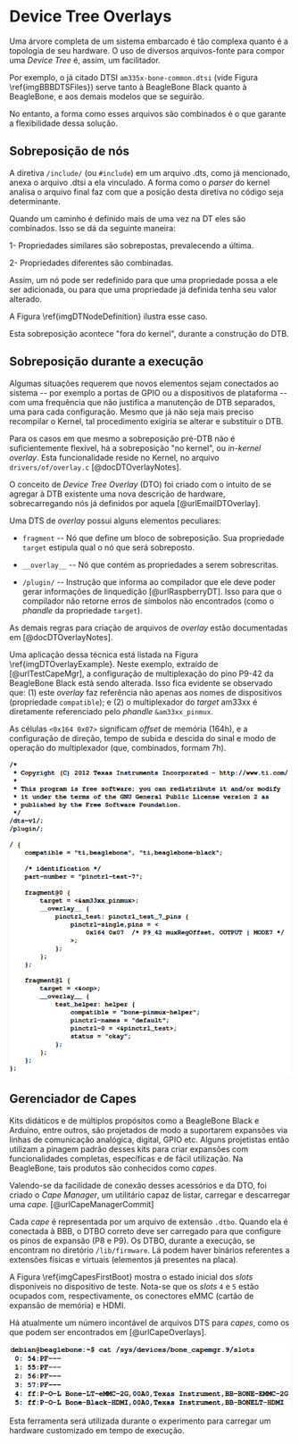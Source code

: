 # Device Tree Overlays

Uma árvore completa de um sistema embarcado é tão complexa quanto é a topologia de seu hardware. O uso de diversos arquivos-fonte para compor uma _Device Tree_ é, assim, um facilitador.

Por exemplo, o já citado DTSI `am335x-bone-common.dtsi` (vide Figura \ref{imgBBBDTSFiles}) serve tanto à BeagleBone Black quanto à BeagleBone, e aos demais modelos que se seguirão.

No entanto, a forma como esses arquivos são combinados é o que garante a flexibilidade dessa solução.

## Sobreposição de nós

A diretiva `/include/` (ou `#include`) em um arquivo .dts, como já mencionado, anexa o arquivo .dtsi a ela vinculado. A forma como o _parser_ do kernel analisa o arquivo final faz com que a posição desta diretiva no código seja determinante.

Quando um caminho é definido mais de uma vez na DT eles são combinados. Isso se dá da seguinte maneira:

1- Propriedades similares são sobrepostas, prevalecendo a última.

2- Propriedades diferentes são combinadas.

Assim, um nó pode ser redefinido para que uma propriedade possa a ele ser adicionada, ou para que uma propriedade já definida tenha seu valor alterado.

A Figura \ref{imgDTNodeDefinition} ilustra esse caso.

Esta sobreposição acontece "fora do kernel", durante a construção do DTB.

## Sobreposição durante a execução

Algumas situações requerem que novos elementos sejam conectados ao sistema -- por exemplo a portas de GPIO ou a dispositivos de plataforma -- com uma frequência que não justifica a manutenção de DTB separados, uma para cada configuração. Mesmo que já não seja mais preciso recompilar o Kernel, tal procedimento exigiria se alterar e substituir o DTB.

Para os casos em que mesmo a sobreposição pré-DTB não é suficientemente flexível, há a sobreposição "no kernel", ou _in-kernel overlay_. Esta funcionalidade reside no Kernel, no arquivo `drivers/of/overlay.c` [@docDTOverlayNotes].

O conceito de _Device Tree Overlay_ (DTO) foi criado com o intuito de se agregar à DTB existente uma nova descrição de hardware, sobrecarregando nós já definidos por aquela [@urlEmailDTOverlay].

Uma DTS de _overlay_ possui alguns elementos peculiares:

* `fragment` -- Nó que define um bloco de sobreposição. Sua propriedade `target` estipula qual o nó que será sobreposto.

* `__overlay__` -- Nó que contém as propriedades a serem sobrescritas.

* `/plugin/` -- Instrução que informa ao compilador que ele deve poder gerar informações de linquedição [@urlRaspberryDT]. Isso para que o compilador não retorne erros de símbolos não encontrados (como o _phandle_ da propriedade `target`).

As demais regras para criação de arquivos de _overlay_ estão documentadas em [@docDTOverlayNotes].

Uma aplicação dessa técnica está listada na Figura \ref{imgDTOverlayExample}. Neste exemplo, extraído de [@urlTestCapeMgr], a configuração de multiplexação do pino P9-42 da BeagleBone Black está sendo alterada. Isso fica evidente se observado que: (1) este _overlay_ faz referência não apenas aos nomes de dispositivos (propriedade `compatible`); e (2) o multiplexador do _target_ am33xx é diretamente referenciado pelo _phandle_ `&am33xx_pinmux`.

As células `<0x164 0x07>` significam _offset_ de memória (164h), e a configuração de direção, tempo de subida e descida do sinal e modo de operação do multiplexador (que, combinados, formam 7h).

![Exemplo de _in-kernel overlay_.\label{imgDTOverlayExample}](src/images/imgDTOverlayExample.png)

## Gerenciador de Capes

Kits didáticos e de múltiplos propósitos como a BeagleBone Black e Arduíno, entre outros, são projetados de modo a suportarem expansões via linhas de comunicação analógica, digital, GPIO etc. Alguns projetistas então utilizam a pinagem padrão desses kits para criar expansões com funcionalidades completas, específicas e de fácil utilização. Na BeagleBone, tais produtos são conhecidos como _capes_.

Valendo-se da facilidade de conexão desses acessórios e da DTO, foi criado o _Cape Manager_, um utilitário capaz de listar, carregar e descarregar uma _cape_. [@urlCapeManagerCommit]

Cada _cape_ é representada por um arquivo de extensão `.dtbo`. Quando ela é conectada à BBB, o DTBO correto deve ser carregado para que configure os pinos de expansão (P8 e P9). Os DTBO, durante a execução, se encontram no diretório `/lib/firmware`. Lá podem haver binários referentes a extensões físicas e virtuais (elementos já presentes na placa).

A Figura \ref{imgCapesFirstBoot} mostra o estado inicial dos _slots_ disponíveis no dispositivo de teste. Nota-se que os _slots_ `4` e `5` estão ocupados com, respectivamente, os conectores eMMC (cartão de expansão de memória) e HDMI.

Há atualmente um número incontável de arquivos DTS para _capes_, como os que podem ser encontrados em [@urlCapeOverlays].

![Listagem dos _slots_, fornecida pelo _Cape Manager_.\label{imgCapesFirstBoot}](src/images/imgCapesFirstBoot.png)

Esta ferramenta será utilizada durante o experimento para carregar um hardware customizado em tempo de execução.
